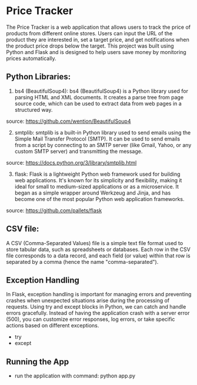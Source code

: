 # Price Tracker 
The Price Tracker is a web application that allows users to track the price of products from different online stores. Users can input the URL of the product they are interested in, set a target price, and get notifications when the product price drops below the target. This project was built using Python and Flask and is designed to help users save money by monitoring prices automatically.

## Python Libraries:
1. bs4 (BeautifulSoup4): bs4 (BeautifulSoup4) is a Python library used for parsing HTML and XML documents. It creates a parse tree from page source code, which can be used to extract data from web pages in a structured way.

source: https://github.com/wention/BeautifulSoup4

2. smtplib: smtplib is a built-in Python library used to send emails using the Simple Mail Transfer Protocol (SMTP). It can be used to send emails from a script by connecting to an SMTP server (like Gmail, Yahoo, or any custom SMTP server) and transmitting the message.

source: https://docs.python.org/3/library/smtplib.html

3. flask: Flask is a lightweight Python web framework used for building web applications. It's known for its simplicity and flexibility, making it ideal for small to medium-sized applications or as a microservice. It began as a simple wrapper around Werkzeug and Jinja, and has become one of the most popular Python web application frameworks.

source: https://github.com/pallets/flask


## CSV file:
A CSV (Comma-Separated Values) file is a simple text file format used to store tabular data, such as spreadsheets or databases. Each row in the CSV file corresponds to a data record, and each field (or value) within that row is separated by a comma (hence the name "comma-separated").

## Exception Handling
In Flask, exception handling is important for managing errors and preventing crashes when unexpected situations arise during the processing of requests. Using try and except blocks in Python, we can catch and handle errors gracefully. Instead of having the application crash with a server error (500), you can customize error responses, log errors, or take specific actions based on different exceptions.
* try
* except 

## Running the App
* run the application with command: python app.py


